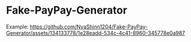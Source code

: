 # Fake-PayPay-Generator

Example: 
https://github.com/NyaShinn1204/Fake-PayPay-Generator/assets/134133778/1e28eadd-534c-4c41-8960-345778e0a987

